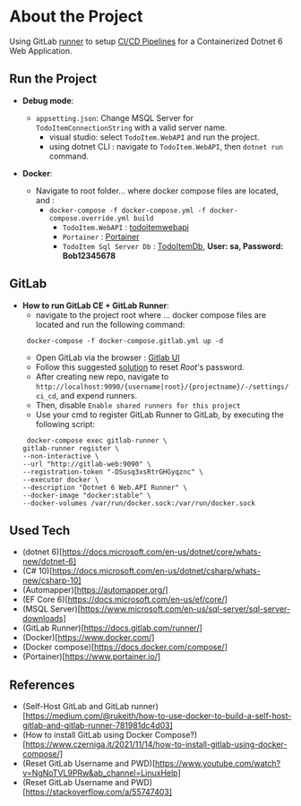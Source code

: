 # About the Project
Using GitLab [runner](https://docs.gitlab.com/runner/) to setup [CI/CD Pipelines](https://www.redhat.com/en/topics/devops/what-cicd-pipeline) for a Containerized Dotnet 6 Web Application.

## Run the Project 
- **Debug mode**:
  - `appsetting.json`: Change MSQL Server for `TodoItemConnectionString` with a valid server name.   
    - visual studio: select `TodoItem.WebAPI` and run the project.    
    - using dotnet CLI : navigate to `TodoItem.WebAPI`, then `dotnet run` command.   
  
- **Docker**:
  - Navigate to root folder... where docker compose files are located, and : 
    - `docker-compose -f docker-compose.yml -f docker-compose.override.yml build`
      - `TodoItem.WebAPI` : [todoitemwebapi](localhost:8001/swagger)
      - `Portainer` : [Portainer](localhost:9000)
      - `TodoItem Sql Server Db` : [TodoItemDb](localhost:1433), **User: sa, Password: Bob12345678**

## GitLab
  - **How to run GitLab CE + GitLab Runner**:
    - navigate to the project root where ... docker compose files are located and run the following command:
    ```
     docker-compose -f docker-compose.gitlab.yml up -d
    ```
    - Open GitLab via the browser : [Gitlab UI](http://localhost:9090)
    - Follow this suggested [solution](https://stackoverflow.com/a/55747403) to reset *Root*'s password.
    - After creating new repo, navigate to `http://localhost:9090/{username|root}/{projectname}/-/settings/ci_cd`, and expend runners.
    - Then, disable `Enable shared runners for this project`
    - Use your cmd to register GitLab Runner to GitLab, by executing the following script:
    ```
     docker-compose exec gitlab-runner \
    gitlab-runner register \
    --non-interactive \
    --url "http://gitlab-web:9090" \
    --registration-token "-DSusq3xsRtrGHGyqznc" \
    --executor docker \
    --description "Dotnet 6 Web.API Runner" \
    --docker-image "docker:stable" \
    --docker-volumes /var/run/docker.sock:/var/run/docker.sock
    ```


## Used Tech
- (dotnet 6)[https://docs.microsoft.com/en-us/dotnet/core/whats-new/dotnet-6]
- (C# 10)[https://docs.microsoft.com/en-us/dotnet/csharp/whats-new/csharp-10]
- (Automapper)[https://automapper.org/]
- (EF Core 6)[https://docs.microsoft.com/en-us/ef/core/]
- (MSQL Server)[https://www.microsoft.com/en-us/sql-server/sql-server-downloads]
- (GitLab Runner)[https://docs.gitlab.com/runner/]
- (Docker)[https://www.docker.com/]
- (Docker compose)[https://docs.docker.com/compose/]
- (Portainer)[https://www.portainer.io/]

## References
- (Self-Host GitLab and GitLab runner)[https://medium.com/@rukeith/how-to-use-docker-to-build-a-self-host-gitlab-and-gitlab-runner-781981dc4d03]
- (How to install GitLab using Docker Compose?)[https://www.czerniga.it/2021/11/14/how-to-install-gitlab-using-docker-compose/]
- (Reset GitLab Username and PWD)[https://www.youtube.com/watch?v=NgNoTVL9PRw&ab_channel=LinuxHelp]
- (Reset GitLab Username and PWD)[https://stackoverflow.com/a/55747403]
